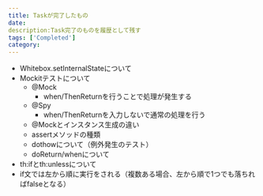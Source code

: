 ```yaml
---
title: Taskが完了したもの
date: 
description:Task完了のものを履歴として残す 
tags: ['Completed']
category: 
---
```


- Whitebox.setInternalStateについて
- Mockitテストについて
  - @Mock
    - when/ThenReturnを行うことで処理が発生する
  - @Spy
    - when/ThenReturnを入力しないで通常の処理を行う
  - @Mockとインスタンス生成の違い
  - assertメソッドの種類
  - dothowについて（例外発生のテスト）
  - doReturn/whenについて
- th:ifとth:unlessについて
- if文では左から順に実行をされる（複数ある場合、左から順で1つでも落ちればfalseとなる）
